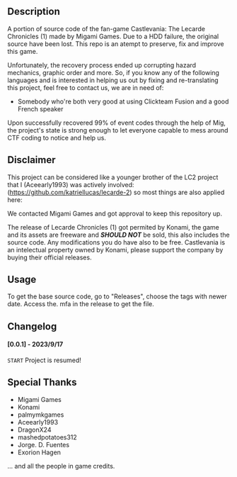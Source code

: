 

## Description
A portion of source code of the fan-game Castlevania: The Lecarde Chronicles (1) made by Migami Games. Due to a HDD failure, the original source have been lost. This repo is an atempt to preserve, fix and improve this game.

Unfortunately, the recovery process ended up corrupting hazard mechanics, graphic order and more. So, if you know any of the following languages and is interested in helping us out by fixing and re-translating this project, feel free to contact us, we are in need of:
- Somebody who're both very good at using Clickteam Fusion and a good French speaker

Upon successfully recovered 99% of event codes through the help of Mig, the project's state is strong enough to let everyone capable to mess around CTF coding to notice and help us.


## Disclaimer
This project can be considered like a younger brother of the LC2 project that I (Aceearly1993) was actively involved: (https://github.com/katriellucas/lecarde-2) so most things are also applied here:

We contacted Migami Games and got approval to keep this repository up.  

The release of Lecarde Chronicles (1) got permited by Konami, the game and its assets are freeware and **_SHOULD NOT_** be sold, this also includes the source code. Any modifications you do have also to be free. Castlevania is an intelectual property owned by Konami, please support the company by buying their official releases.


## Usage
To get the base source code, go to "Releases", choose the tags with newer date. Access the. mfa in the release to get the file.



## Changelog

 #### [0.0.1] - 2023/9/17 #### 

`START` Project is resumed!


## Special Thanks


- Migami Games
- Konami
- palmymkgames
- Aceearly1993
- DragonX24
- mashedpotatoes312
- Jorge. D. Fuentes
- Exorion Hagen

... and all the people in game credits.


